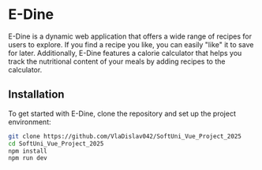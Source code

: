 # E-Dine

E-Dine is a dynamic web application that offers a wide range of recipes for users to explore. If you find a recipe you like, you can easily "like" it to save for later. Additionally, E-Dine features a calorie calculator that helps you track the nutritional content of your meals by adding recipes to the calculator.

## Installation

To get started with E-Dine, clone the repository and set up the project environment:

```bash
git clone https://github.com/VlaDislav042/SoftUni_Vue_Project_2025
cd SoftUni_Vue_Project_2025
npm install
npm run dev
